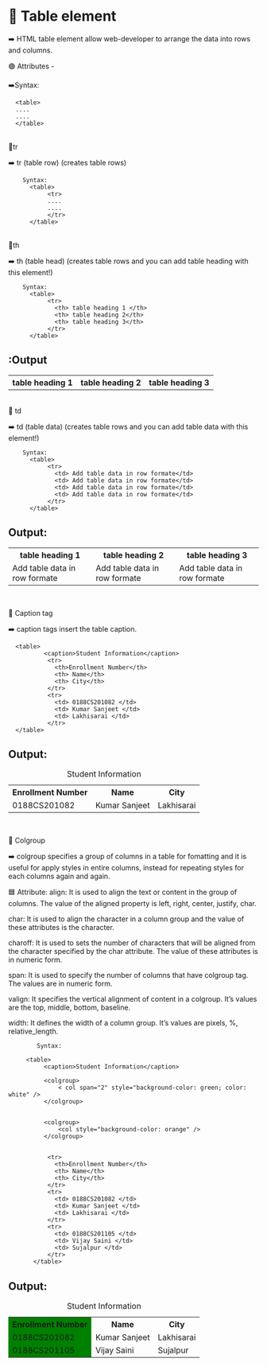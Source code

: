 # 📓 Table element
➡️ HTML table element allow web-developer to arrange the data into rows and columns.

🟣 Attributes -

➡️Syntax:

      <table>
      ....
      ....
      </table>
<br>
🔵tr

➡️ tr (table row) (creates table rows)

        Syntax:
          <table>
               <tr>
               ....
               ....
               </tr>
          </table>
<br>
🔵th 

➡️ th (table head) (creates table rows and you can add table heading with this element!)

        Syntax:
          <table>
               <tr>
                 <th> table heading 1 </th>
                 <th> table heading 2</th>
                 <th> table heading 3</th>
               </tr>
          </table>
 <h2>:Output</h2> 
     <table>
               <tr>
                 <th> table heading 1 </th>
                 <th> table heading 2</th>
                 <th> table heading 3</th>
               </tr>
          </table>

<br>
🔵 td 

➡️ td (table data) (creates table rows and you can add table data with this element!)

        Syntax:
          <table>
               <tr>
                 <td> Add table data in row formate</td>
                 <td> Add table data in row formate</td>
                 <td> Add table data in row formate</td>
                 <td> Add table data in row formate</td>
               </tr>
          </table>
<h2>Output:</h2>
<table> 
               <tr>
                 <th> table heading 1 </th>
                 <th> table heading 2</th>
                 <th> table heading 3</th>
               </tr>
               <tr>
                 <td> Add table data in row formate</td>
                 <td> Add table data in row formate</td>
                 <td> Add table data in row formate</td>
               </tr>
</table>
<br>

🔵 Caption tag 

➡️ caption tags insert the table caption.

      <table> 
              <caption>Student Information</caption>
               <tr>
                 <th>Enrollment Number</th>
                 <th> Name</th>
                 <th> City</th>
               </tr>
               <tr>
                 <td> 0188CS201082 </td>
                 <td> Kumar Sanjeet </td>
                 <td> Lakhisarai </td>
               </tr>
      </table>
      
<h2>Output:</h2>
<table> 
              <caption>Student Information</caption>
               <tr>
                 <th>Enrollment Number</th>
                 <th> Name</th>
                 <th> City</th>
               </tr>
               <tr>
                 <td> 0188CS201082 </td>
                 <td> Kumar Sanjeet </td>
                 <td> Lakhisarai </td>
               </tr>
      </table>


<br>

🔵 Colgroup 

➡️ colgroup specifies a group of columns in a table for fomatting and it is useful for apply styles in entire columns, instead for repeating styles for each columns again and again.

🟦 Attribute:
align: It is used to align the text or content in the group of columns. The value of the aligned property is left, right, center, justify, char.

char: It is used to align the character in a column group and the value of these attributes is the character.

charoff: It is used to sets the number of characters that will be aligned from the character specified by the char attribute. The value of these attributes is in numeric form.

span: It is used to specify the number of columns that have colgroup tag. The values are in numeric form.

valign: It specifies the vertical alignment of content in a colgroup. It’s values are the top, middle, bottom, baseline.

width: It defines the width of a column group. It’s values are pixels, %, relative_length.





            Syntax:
            
         <table> 
              <caption>Student Information</caption>

              <colgroup>
                  < col span="2" style="background-color: green; color: white" />
              </colgroup>

                  
              <colgroup>
                  <col style="background-color: orange" />
              </colgroup>


               <tr>
                 <th>Enrollment Number</th>
                 <th> Name</th>
                 <th> City</th>
               </tr>
               <tr>
                 <td> 0188CS201082 </td>
                 <td> Kumar Sanjeet </td>
                 <td> Lakhisarai </td>
               </tr>
               <tr>
                 <td> 0188CS201105 </td>
                 <td> Vijay Saini </td>
                 <td> Sujalpur </td>
               </tr>
           </table>



<h2>Output:</h2>
<table> 
  <caption>Student Information</caption>

      
  <colgroup>
   <col span="1" style="background-color: green; color: white" /> 
  </colgroup>

                  
 
  <tr>
    <th>Enrollment Number</th>
    <th> Name</th>
    <th> City</th> 
  </tr>
  <tr>
    <td> 0188CS201082 </td>
    <td> Kumar Sanjeet </td>
    <td> Lakhisarai </td>
  </tr>
  <tr>
    <td> 0188CS201105 </td>
    <td> Vijay Saini </td>
    <td> Sujalpur </td>
  </tr>
</table>
